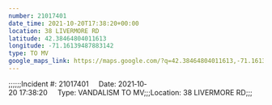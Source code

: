 ```yaml
---
number: 21017401
date_time: 2021-10-20T17:38:20+00:00
location: 38 LIVERMORE RD
latitude: 42.38464804011613
longitude: -71.16139487883142
type: TO MV
google_maps_link: https://maps.google.com/?q=42.38464804011613,-71.16139487883142
---
```


;;;;;;Incident #: 21017401     Date: 2021‐10‐20 17:38:20     Type: VANDALISM TO MV;;;Location: 38 LIVERMORE RD;;;
